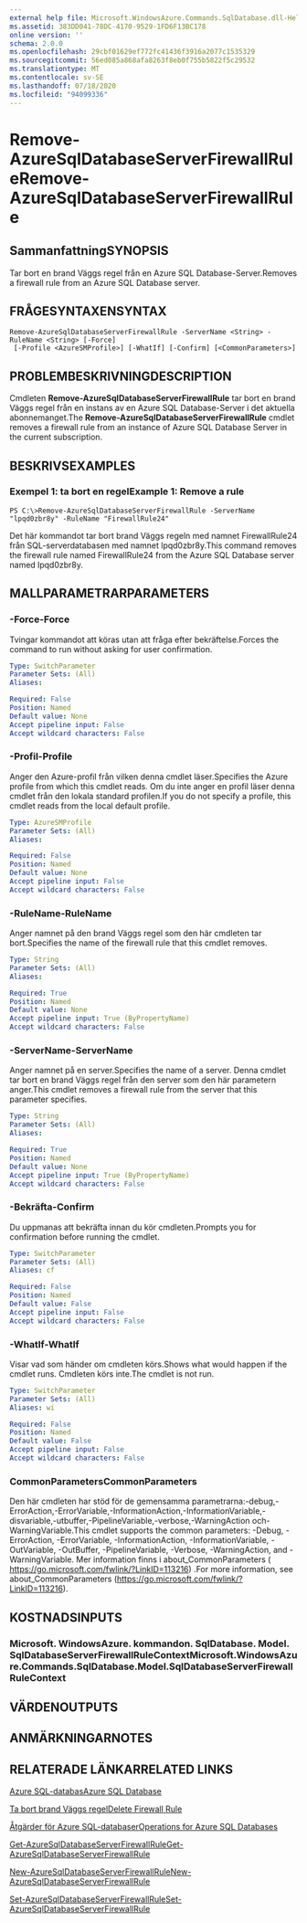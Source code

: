 ```yaml
---
external help file: Microsoft.WindowsAzure.Commands.SqlDatabase.dll-Help.xml
ms.assetid: 383DD041-78DC-4170-9529-1FD6F13BC178
online version: ''
schema: 2.0.0
ms.openlocfilehash: 29cbf01629ef772fc41436f3916a2077c1535329
ms.sourcegitcommit: 56ed085a868afa8263f8eb0f755b5822f5c29532
ms.translationtype: MT
ms.contentlocale: sv-SE
ms.lasthandoff: 07/18/2020
ms.locfileid: "94099336"
---
```

# <span data-ttu-id="cc5f1-101">Remove-AzureSqlDatabaseServerFirewallRule</span><span class="sxs-lookup"><span data-stu-id="cc5f1-101">Remove-AzureSqlDatabaseServerFirewallRule</span></span>

## <span data-ttu-id="cc5f1-102">Sammanfattning</span><span class="sxs-lookup"><span data-stu-id="cc5f1-102">SYNOPSIS</span></span>
<span data-ttu-id="cc5f1-103">Tar bort en brand Väggs regel från en Azure SQL Database-Server.</span><span class="sxs-lookup"><span data-stu-id="cc5f1-103">Removes a firewall rule from an Azure SQL Database server.</span></span>

## <span data-ttu-id="cc5f1-104">FRÅGESYNTAXEN</span><span class="sxs-lookup"><span data-stu-id="cc5f1-104">SYNTAX</span></span>

```
Remove-AzureSqlDatabaseServerFirewallRule -ServerName <String> -RuleName <String> [-Force]
 [-Profile <AzureSMProfile>] [-WhatIf] [-Confirm] [<CommonParameters>]
```

## <span data-ttu-id="cc5f1-105">PROBLEMBESKRIVNING</span><span class="sxs-lookup"><span data-stu-id="cc5f1-105">DESCRIPTION</span></span>
<span data-ttu-id="cc5f1-106">Cmdleten **Remove-AzureSqlDatabaseServerFirewallRule** tar bort en brand Väggs regel från en instans av en Azure SQL Database-Server i det aktuella abonnemanget.</span><span class="sxs-lookup"><span data-stu-id="cc5f1-106">The **Remove-AzureSqlDatabaseServerFirewallRule** cmdlet removes a firewall rule from an instance of Azure SQL Database Server in the current subscription.</span></span>

## <span data-ttu-id="cc5f1-107">BESKRIVS</span><span class="sxs-lookup"><span data-stu-id="cc5f1-107">EXAMPLES</span></span>

### <span data-ttu-id="cc5f1-108">Exempel 1: ta bort en regel</span><span class="sxs-lookup"><span data-stu-id="cc5f1-108">Example 1: Remove a rule</span></span>
```
PS C:\>Remove-AzureSqlDatabaseServerFirewallRule -ServerName "lpqd0zbr8y" -RuleName "FirewallRule24"
```

<span data-ttu-id="cc5f1-109">Det här kommandot tar bort brand Väggs regeln med namnet FirewallRule24 från SQL-serverdatabasen med namnet lpqd0zbr8y.</span><span class="sxs-lookup"><span data-stu-id="cc5f1-109">This command removes the firewall rule named FirewallRule24 from the Azure SQL Database server named lpqd0zbr8y.</span></span>

## <span data-ttu-id="cc5f1-110">MALLPARAMETRAR</span><span class="sxs-lookup"><span data-stu-id="cc5f1-110">PARAMETERS</span></span>

### <span data-ttu-id="cc5f1-111">-Force</span><span class="sxs-lookup"><span data-stu-id="cc5f1-111">-Force</span></span>
<span data-ttu-id="cc5f1-112">Tvingar kommandot att köras utan att fråga efter bekräftelse.</span><span class="sxs-lookup"><span data-stu-id="cc5f1-112">Forces the command to run without asking for user confirmation.</span></span>

```yaml
Type: SwitchParameter
Parameter Sets: (All)
Aliases: 

Required: False
Position: Named
Default value: None
Accept pipeline input: False
Accept wildcard characters: False
```

### <span data-ttu-id="cc5f1-113">-Profil</span><span class="sxs-lookup"><span data-stu-id="cc5f1-113">-Profile</span></span>
<span data-ttu-id="cc5f1-114">Anger den Azure-profil från vilken denna cmdlet läser.</span><span class="sxs-lookup"><span data-stu-id="cc5f1-114">Specifies the Azure profile from which this cmdlet reads.</span></span>
<span data-ttu-id="cc5f1-115">Om du inte anger en profil läser denna cmdlet från den lokala standard profilen.</span><span class="sxs-lookup"><span data-stu-id="cc5f1-115">If you do not specify a profile, this cmdlet reads from the local default profile.</span></span>

```yaml
Type: AzureSMProfile
Parameter Sets: (All)
Aliases: 

Required: False
Position: Named
Default value: None
Accept pipeline input: False
Accept wildcard characters: False
```

### <span data-ttu-id="cc5f1-116">-RuleName</span><span class="sxs-lookup"><span data-stu-id="cc5f1-116">-RuleName</span></span>
<span data-ttu-id="cc5f1-117">Anger namnet på den brand Väggs regel som den här cmdleten tar bort.</span><span class="sxs-lookup"><span data-stu-id="cc5f1-117">Specifies the name of the firewall rule that this cmdlet removes.</span></span>

```yaml
Type: String
Parameter Sets: (All)
Aliases: 

Required: True
Position: Named
Default value: None
Accept pipeline input: True (ByPropertyName)
Accept wildcard characters: False
```

### <span data-ttu-id="cc5f1-118">-ServerName</span><span class="sxs-lookup"><span data-stu-id="cc5f1-118">-ServerName</span></span>
<span data-ttu-id="cc5f1-119">Anger namnet på en server.</span><span class="sxs-lookup"><span data-stu-id="cc5f1-119">Specifies the name of a server.</span></span>
<span data-ttu-id="cc5f1-120">Denna cmdlet tar bort en brand Väggs regel från den server som den här parametern anger.</span><span class="sxs-lookup"><span data-stu-id="cc5f1-120">This cmdlet removes a firewall rule from the server that this parameter specifies.</span></span>

```yaml
Type: String
Parameter Sets: (All)
Aliases: 

Required: True
Position: Named
Default value: None
Accept pipeline input: True (ByPropertyName)
Accept wildcard characters: False
```

### <span data-ttu-id="cc5f1-121">-Bekräfta</span><span class="sxs-lookup"><span data-stu-id="cc5f1-121">-Confirm</span></span>
<span data-ttu-id="cc5f1-122">Du uppmanas att bekräfta innan du kör cmdleten.</span><span class="sxs-lookup"><span data-stu-id="cc5f1-122">Prompts you for confirmation before running the cmdlet.</span></span>

```yaml
Type: SwitchParameter
Parameter Sets: (All)
Aliases: cf

Required: False
Position: Named
Default value: False
Accept pipeline input: False
Accept wildcard characters: False
```

### <span data-ttu-id="cc5f1-123">-WhatIf</span><span class="sxs-lookup"><span data-stu-id="cc5f1-123">-WhatIf</span></span>
<span data-ttu-id="cc5f1-124">Visar vad som händer om cmdleten körs.</span><span class="sxs-lookup"><span data-stu-id="cc5f1-124">Shows what would happen if the cmdlet runs.</span></span>
<span data-ttu-id="cc5f1-125">Cmdleten körs inte.</span><span class="sxs-lookup"><span data-stu-id="cc5f1-125">The cmdlet is not run.</span></span>

```yaml
Type: SwitchParameter
Parameter Sets: (All)
Aliases: wi

Required: False
Position: Named
Default value: False
Accept pipeline input: False
Accept wildcard characters: False
```

### <span data-ttu-id="cc5f1-126">CommonParameters</span><span class="sxs-lookup"><span data-stu-id="cc5f1-126">CommonParameters</span></span>
<span data-ttu-id="cc5f1-127">Den här cmdleten har stöd för de gemensamma parametrarna:-debug,-ErrorAction,-ErrorVariable,-InformationAction,-InformationVariable,-disvariable,-utbuffer,-PipelineVariable,-verbose,-WarningAction och-WarningVariable.</span><span class="sxs-lookup"><span data-stu-id="cc5f1-127">This cmdlet supports the common parameters: -Debug, -ErrorAction, -ErrorVariable, -InformationAction, -InformationVariable, -OutVariable, -OutBuffer, -PipelineVariable, -Verbose, -WarningAction, and -WarningVariable.</span></span> <span data-ttu-id="cc5f1-128">Mer information finns i about_CommonParameters ( https://go.microsoft.com/fwlink/?LinkID=113216) .</span><span class="sxs-lookup"><span data-stu-id="cc5f1-128">For more information, see about_CommonParameters (https://go.microsoft.com/fwlink/?LinkID=113216).</span></span>

## <span data-ttu-id="cc5f1-129">KOSTNADS</span><span class="sxs-lookup"><span data-stu-id="cc5f1-129">INPUTS</span></span>

### <span data-ttu-id="cc5f1-130">Microsoft. WindowsAzure. kommandon. SqlDatabase. Model. SqlDatabaseServerFirewallRuleContext</span><span class="sxs-lookup"><span data-stu-id="cc5f1-130">Microsoft.WindowsAzure.Commands.SqlDatabase.Model.SqlDatabaseServerFirewallRuleContext</span></span>

## <span data-ttu-id="cc5f1-131">VÄRDEN</span><span class="sxs-lookup"><span data-stu-id="cc5f1-131">OUTPUTS</span></span>

## <span data-ttu-id="cc5f1-132">ANMÄRKNINGAR</span><span class="sxs-lookup"><span data-stu-id="cc5f1-132">NOTES</span></span>

## <span data-ttu-id="cc5f1-133">RELATERADE LÄNKAR</span><span class="sxs-lookup"><span data-stu-id="cc5f1-133">RELATED LINKS</span></span>

[<span data-ttu-id="cc5f1-134">Azure SQL-databas</span><span class="sxs-lookup"><span data-stu-id="cc5f1-134">Azure SQL Database</span></span>](https://azure.microsoft.com/en-us/services/sql-database/)

[<span data-ttu-id="cc5f1-135">Ta bort brand Väggs regel</span><span class="sxs-lookup"><span data-stu-id="cc5f1-135">Delete Firewall Rule</span></span>](https://msdn.microsoft.com/en-us/library/azure/dn505706.aspx)

[<span data-ttu-id="cc5f1-136">Åtgärder för Azure SQL-databaser</span><span class="sxs-lookup"><span data-stu-id="cc5f1-136">Operations for Azure SQL Databases</span></span>](https://msdn.microsoft.com/en-us/library/azure/dn505719.aspx)

[<span data-ttu-id="cc5f1-137">Get-AzureSqlDatabaseServerFirewallRule</span><span class="sxs-lookup"><span data-stu-id="cc5f1-137">Get-AzureSqlDatabaseServerFirewallRule</span></span>](./Get-AzureSqlDatabaseServerFirewallRule.md)

[<span data-ttu-id="cc5f1-138">New-AzureSqlDatabaseServerFirewallRule</span><span class="sxs-lookup"><span data-stu-id="cc5f1-138">New-AzureSqlDatabaseServerFirewallRule</span></span>](./New-AzureSqlDatabaseServerFirewallRule.md)

[<span data-ttu-id="cc5f1-139">Set-AzureSqlDatabaseServerFirewallRule</span><span class="sxs-lookup"><span data-stu-id="cc5f1-139">Set-AzureSqlDatabaseServerFirewallRule</span></span>](./Set-AzureSqlDatabaseServerFirewallRule.md)



